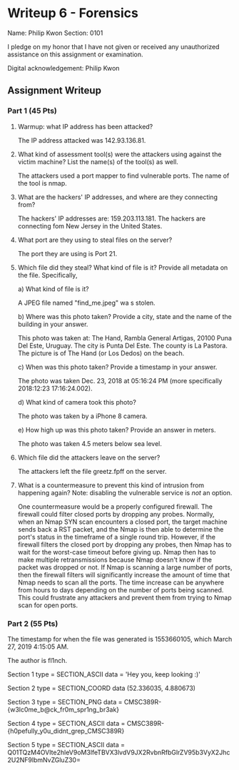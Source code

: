 # Writeup 6 - Forensics

Name: Philip Kwon
Section: 0101

I pledge on my honor that I have not given or received any unauthorized assistance on this assignment or examination.

Digital acknowledgement: Philip Kwon

## Assignment Writeup

### Part 1 (45 Pts)

1. Warmup: what IP address has been attacked?

	The IP address attacked was 142.93.136.81.

2. What kind of assessment tool(s) were the attackers using against the victim machine? List the name(s) of the tool(s) as well.

	The attackers used a port mapper to find vulnerable ports. The name of the tool is nmap.

3. What are the hackers' IP addresses, and where are they connecting from?

	The hackers' IP addresses are: 159.203.113.181. The hackers are connecting fom New Jersey in the United States.

4. What port are they using to steal files on the server?

	The port they are using is Port 21.

5. Which file did they steal? What kind of file is it? Provide all metadata on the file. Specifically,

    a) What kind of file is it?

	A JPEG file named "find_me.jpeg" wa s stolen.

    b) Where was this photo taken? Provide a city, state and the name of the building in your answer.

	This photo was taken at: The Hand, Rambla General Artigas, 20100 Puna Del Este, Uruguay. The city is Punta Del Este. The county is La Pastora. The picture is of The Hand (or Los Dedos) on the beach.

    c) When was this photo taken? Provide a timestamp in your answer.

	The photo was taken Dec. 23, 2018 at 05:16:24 PM (more specifically 2018:12:23 17:16:24.002).

    d) What kind of camera took this photo?

	The photo was taken by a iPhone 8 camera.

    e) How high up was this photo taken? Provide an answer in meters.

	The photo was taken 4.5 meters below sea level.

6. Which file did the attackers leave on the server?

	The attackers left the file greetz.fpff on the server.

7. What is a countermeasure to prevent this kind of intrusion from happening again? Note: disabling the vulnerable service is *not* an option.

	One countermeasure would be a properly configured firewall. The firewall could filter closed ports by dropping any probes. Normally, when an Nmap SYN scan encounters a closed port, the target machine sends back a RST packet, and the Nmap is then able to determine the port's status in the timeframe of a single round trip. However, if the firewall filters the closed port by dropping any probes, then Nmap has to wait for the worst-case timeout before giving up. Nmap then has to make multiple retransmissions because Nmap doesn't know if the packet was dropped or not. If Nmap is scanning a large number of ports, then the firewall filters will significantly increase the amount of time that Nmap needs to scan all the ports. The time increase can be anywhere from hours to days depending on the number of ports being scanned. This could frustrate any attackers and prevent them from trying to Nmap scan for open ports.

### Part 2 (55 Pts)

The timestamp for when the file was generated is 1553660105, which March 27, 2019 4:15:05 AM.

The author is fl1nch.

Section 1
	type = SECTION_ASCII
	data = 'Hey you, keep looking :)'

Section 2
	type = SECTION_COORD
	data (52.336035, 4.880673)

Section 3
	type = SECTION_PNG
	data = CMSC389R-{w3lc0me_b@ck_fr0m_spr1ng_br3ak}

Section 4
	type = SECTION_ASCII
	data = CMSC389R-{h0pefully_y0u_didnt_grep_CMSC389R}

Section 5
	type = SECTION_ASCII
	data = Q01TQzM4OVIte2hleV9oM3lfeTBVX3lvdV9JX2RvbnRfbGlrZV95b3VyX2Jhc2U2NF9lbmNvZGluZ30=
